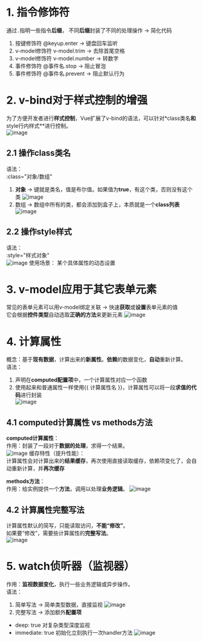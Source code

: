  # 1. 指令修饰符 
通过`.`指明一些指令**后缀**， 不同**后缀**封装了不同的处理操作 -> 简化代码  
1. 按键修饰符 @keyup.enter -> 键盘回车监听
2. v-model修饰符 v-model.trim -> 去除首尾空格
3. v-model修饰符 v-model.number -> 转数字
4. 事件修饰符 @事件名.stop -> 阻止冒泡
5. 事件修饰符 @事件名.prevent -> 阻止默认行为

# 2. v-bind对于样式控制的增强
为了方便开发者进行**样式控制**，Vue扩展了v-bind的语法，可以针对*class类名**和**style行内样式**进行控制。  
![image](https://github.com/Happy-jianghui/Frontend-Learning/assets/98568967/2a601ff0-2eca-477a-b1cc-40924ae7ecd9)  

## 2.1 操作class类名
语法：  
:class="对象/数组"  
 1. **对象** -> 键就是类名，值是布尔值。如果值为**true**，有这个类，否则没有这个类
![image](https://github.com/Happy-jianghui/Frontend-Learning/assets/98568967/960cfe5e-1b8d-46ce-8fd4-b742cacf9a26)
 2. 数组 -> 数组中所有的类，都会添加到盒子上，本质就是一个**class列表**
![image](https://github.com/Happy-jianghui/Frontend-Learning/assets/98568967/76925ce1-627c-402b-b19f-8987cf3f1f3e)


## 2.2 操作style样式
语法：  
:style="样式对象"  
![image](https://github.com/Happy-jianghui/Frontend-Learning/assets/98568967/8a652f5b-b497-4648-9752-94f0954ada35)
使用场景： 某个具体属性的动态设置  


# 3. v-model应用于其它表单元素 
常见的表单元素可以用v-model绑定关联 -> 快速**获取**或**设置**表单元素的值  
它会根据**控件类型**自动选取**正确的方法**来更新元素
![image](https://github.com/Happy-jianghui/Frontend-Learning/assets/98568967/2e529209-22ce-4c54-a5f6-c38202a7b184)


# 4. 计算属性
概念：基于**现有数据**，计算出来的**新属性**。**依赖**的数据变化，**自动**重新计算。  
语法：  
 1. 声明在**computed配置项**中，一个计算属性对应一个函数
 2. 使用起来和普通属性一样使用{{ 计算属性名 }}，计算属性可以将一段**求值的代码**进行封装  
![image](https://github.com/Happy-jianghui/Frontend-Learning/assets/98568967/4f1cb8dc-1e53-42d4-9137-f9b5ba0060e0)

## 4.1 computed计算属性 vs methods方法
**computed计算属性**：  
作用：封装了一段对于**数据的处理**，求得一个结果。  
![image](https://github.com/Happy-jianghui/Frontend-Learning/assets/98568967/06f2924a-441e-4195-920a-e75e8db06a47)
缓存特性（提升性能）：  
计算属性会对计算出来的**结果缓存**，再次使用直接读取缓存，依赖项变化了，会自动重新计算，并**再次缓存**  

  
**methods方法**：  
作用：给实例提供一个**方法**，调用以处理**业务逻辑**。
![image](https://github.com/Happy-jianghui/Frontend-Learning/assets/98568967/6462cddb-91bf-4280-8126-da11bbdc118f)


## 4.2 计算属性完整写法
计算属性默认的简写，只能读取访问，**不能“修改”**。  
如果要“修改”，需要些计算属性的**完整写法**。  
![image](https://github.com/Happy-jianghui/Frontend-Learning/assets/98568967/48743d8d-1542-4701-962e-5c981be49d38)



# 5. watch侦听器（监视器）
作用：**监视数据变化**，执行一些业务逻辑或异步操作。  
语法：  
 1. 简单写法 -> 简单类型数据，直接监视
 ![image](https://github.com/Happy-jianghui/Frontend-Learning/assets/98568967/ca2d2a17-d382-4a23-ab09-d7da36fe5ff9)
 2. 完整写法 -> 添加额外**配置项**
  - deep: true 对复杂类型深度监视
  - immediate: true 初始化立刻执行一次handler方法
 ![image](https://github.com/Happy-jianghui/Frontend-Learning/assets/98568967/e8d6a6e5-7fed-4ead-9be9-e1827f6c6c6a)














